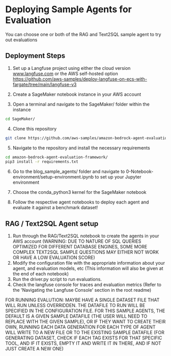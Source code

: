 # Deploying Sample Agents for Evaluation

You can choose one or both of the RAG and Text2SQL sample agent to try out evaluations

## Deployment Steps

1. Set up a Langfuse project using either the cloud version www.langfuse.com or the AWS self-hosted option https://github.com/aws-samples/deploy-langfuse-on-ecs-with-fargate/tree/main/langfuse-v3

2. Create a SageMaker notebook instance in your AWS account

3. Open a terminal and navigate to the SageMaker/ folder within the instance
```bash
cd SageMaker/
```

4. Clone this repository
```bash
git clone https://github.com/aws-samples/amazon-bedrock-agent-evaluation-framework
```

5. Navigate to the repository and install the necessary requirements
```bash
cd amazon-bedrock-agent-evaluation-framework/
pip3 install -r requirements.txt
```

6. Go to the blog_sample_agents/ folder and navigate to 0-Notebook-environment/setup-environment.ipynb to set up your Jupyter environment

7. Choose the conda_python3 kernel for the SageMaker notebook

8. Follow the respective agent notebooks to deploy each agent and evaluate it against a benchmark dataset!


## RAG / Text2SQL Agent setup

1. Run through the RAG/Text2SQL notebook to create the agents in your AWS account
(WARNING: DUE TO NATURE OF SQL QUERIES OPTIMIZED FOR DIFFERENT DATABASE ENGINES, SOME MORE COMPLEX TEXT2SQL SAMPLE QUESTIONS MAY EITHER NOT WORK OR HAVE A LOW EVALUATION SCORE)
2. Modify the configuration file with the appropriate information about your agent, and evaluation models, etc (This information will also be given at the end of each notebook)
3. Run the driver.py script to run evaluations.
4. Check the langfuse console for traces and evaluation metrics (Refer to the 'Navigating the Langfuse Console' section in the root readme)

FOR RUNNING EVALUTION: MAYBE HAVE A SINGLE DATASET FILE THAT WILL RUN UNLESS OVERRIDDEN. THE DATAFILE TO RUN WILL BE SPECIFIED IN THE CONFIGURATION FILE. FOR THIS SAMPLE AGENTS, THE DEFAULT IS A GIVEN SAMPLE DATAFILE (THE USER WILL NEED TO REPLACE WITH THE GIVEN SAMPLE), OR IF THEY WANT TO CREATE THEIR OWN, RUNNING EACH DATA GENERATION FOR EACH TYPE OF AGENT WILL WRITE TO A NEW FILE OR TO THE EXISTING SAMPLE DATAFILE (FOR GENERATING DATASET, CHECK IF EACH TAG EXISTS FOR THAT SPECIFIC TOOL, AND IF IT EXISTS, EMPTY IT AND WRITE IT IN THERE, AND IF NOT JUST CREATE A NEW ONE)